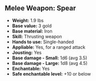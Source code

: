## Melee Weapon: Spear
- **Weight:** 1.9 lbs
- **Base value:** 3 gold
- **Base material:** Iron
- **Skill:** Thrusting weapon
- **Hands to use:** Single-handed
- **Appliable:** Yes, for a ranged attack
- **Jousting:** Yes
- **Base damage - Small:** 1d6 (avg 3.5)
- **Base damage - Large:** 1d8 (avg 4.5)
- **Enchantable:** Yes
- **Safe enchantable level:** +10 or below
